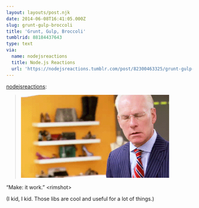 ```yaml
---
layout: layouts/post.njk
date: 2014-06-08T16:41:05.000Z
slug: grunt-gulp-broccoli
title: 'Grunt, Gulp, Broccoli'
tumblrid: 88184437643
type: text
via:
  name: nodejsreactions
  title: Node.js Reactions
  url: 'https://nodejsreactions.tumblr.com/post/82300463325/grunt-gulp-broccoli'
---
```

<p><a href="http://nodejsreactions.tumblr.com/post/82300463325/grunt-gulp-broccoli" class="tumblr_blog">nodejsreactions</a>:</p>

<blockquote><p><img src="./tumblr_inline_n0hs1roiKF1s3cs22.gif" alt="image"/></p></blockquote>

<p>&ldquo;Make: it work.&rdquo; &lt;rimshot&gt;</p>

<p>(I kid, I kid.  Those libs are cool and useful for a lot of things.)</p>
